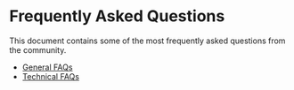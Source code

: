 # Frequently Asked Questions

This document contains some of the most frequently asked questions from the community.

- [General FAQs](/getting-started/general-faqs.md)
- [Technical FAQs](/getting-started/technical-faqs.md)
